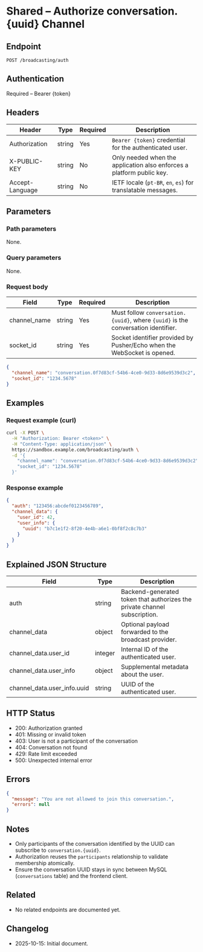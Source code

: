 # Shared – Authorize conversation.{uuid} Channel

## Endpoint

```
POST /broadcasting/auth
```

## Authentication

Required – Bearer {token}

## Headers

| Header         | Type   | Required | Description |
| -------------- | ------ | -------- | ----------- |
| Authorization  | string | Yes      | `Bearer {token}` credential for the authenticated user. |
| X-PUBLIC-KEY   | string | No       | Only needed when the application also enforces a platform public key. |
| Accept-Language| string | No       | IETF locale (`pt-BR`, `en`, `es`) for translatable messages. |

## Parameters

### Path parameters

None.

### Query parameters

None.

### Request body

| Field         | Type   | Required | Description |
| ------------- | ------ | -------- | ----------- |
| channel_name  | string | Yes      | Must follow `conversation.{uuid}`, where `{uuid}` is the conversation identifier. |
| socket_id     | string | Yes      | Socket identifier provided by Pusher/Echo when the WebSocket is opened. |

```json
{
  "channel_name": "conversation.0f7d83cf-54b6-4ce0-9d33-8d6e9539d3c2",
  "socket_id": "1234.5678"
}
```

## Examples

### Request example (curl)

```bash
curl -X POST \
  -H "Authorization: Bearer <token>" \
  -H "Content-Type: application/json" \
  https://sandbox.example.com/broadcasting/auth \
  -d '{
    "channel_name": "conversation.0f7d83cf-54b6-4ce0-9d33-8d6e9539d3c2",
    "socket_id": "1234.5678"
  }'
```

### Response example

```json
{
  "auth": "123456:abcdef0123456789",
  "channel_data": {
    "user_id": 42,
    "user_info": {
      "uuid": "b7c1e1f2-8f20-4e4b-a6e1-0bf8f2c8c7b3"
    }
  }
}
```

## Explained JSON Structure

| Field                     | Type   | Description |
| ------------------------- | ------ | ----------- |
| auth                      | string | Backend-generated token that authorizes the private channel subscription. |
| channel_data              | object | Optional payload forwarded to the broadcast provider. |
| channel_data.user_id      | integer| Internal ID of the authenticated user. |
| channel_data.user_info    | object | Supplemental metadata about the user. |
| channel_data.user_info.uuid | string | UUID of the authenticated user. |

## HTTP Status

- 200: Authorization granted
- 401: Missing or invalid token
- 403: User is not a participant of the conversation
- 404: Conversation not found
- 429: Rate limit exceeded
- 500: Unexpected internal error

## Errors

```json
{
  "message": "You are not allowed to join this conversation.",
  "errors": null
}
```

## Notes

- Only participants of the conversation identified by the UUID can subscribe to `conversation.{uuid}`.
- Authorization reuses the `participants` relationship to validate membership atomically.
- Ensure the conversation UUID stays in sync between MySQL (`conversations` table) and the frontend client.

## Related

- No related endpoints are documented yet.

## Changelog

- 2025-10-15: Initial document.
